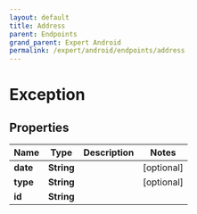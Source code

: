 ```yaml
---
layout: default
title: Address
parent: Endpoints
grand_parent: Expert Android
permalink: /expert/android/endpoints/address
---
```


# Exception

## Properties
Name | Type | Description | Notes
------------ | ------------- | ------------- | -------------
**date** | **String** |  |  [optional]
**type** | **String** |  |  [optional]
**id** | **String** |  | 




